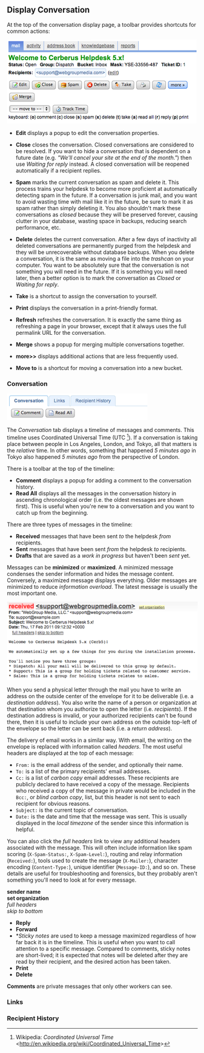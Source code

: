
## Display Conversation ##

At the top of the conversation display page, a toolbar provides shortcuts for common actions:

![The conversation toolbar.](images/reference/display_toolbar.png)

* **Edit** displays a popup to edit the conversation properties.

* **Close** closes the conversation.  Closed conversations are considered to be resolved.  If you want to hide a conversation that is dependent on a future date (e.g. _"We'll cancel your site at the end of the month."_) then use _Waiting for reply_ instead. A closed conversation will be reopened automatically if a recipient replies.

* **Spam** marks the current conversation as spam and delete it.  This process trains your helpdesk to become more proficient at automatically detecting spam in the future.  If a conversation is junk mail, and you want to avoid wasting time with mail like it in the future, be sure to mark it as spam rather than simply deleting it.  You also shouldn't mark these conversations as _closed_ because they will be preserved forever, causing clutter in your database, wasting space in backups, reducing search performance, etc.

* **Delete** deletes the current conversation.  After a few days of inactivity all deleted conversations are permanently purged from the helpdesk and they will be unrecoverable without database backups.  When you delete a conversation, it is the same as moving a file into the _trashcan_ on your computer.  You want to be absolutely sure that the conversation is not something you will need in the future.  If it is something you will need later, then a better option is to mark the conversation as _Closed_ or _Waiting for reply_.

* **Take** is a shortcut to assign the conversation to yourself.

* **Print** displays the conversation in a print-friendly format.

* **Refresh** refreshes the conversation.  It is exactly the same thing as refreshing a page in your browser, except that it always uses the full permalink URL for the conversation.

* **Merge** shows a popup for merging multiple conversations together.

* **more>>** displays additional actions that are less frequently used.

* **Move to** is a shortcut for moving a conversation into a new bucket.

### Conversation ###

![The Conversation tab.](images/reference/conversation_tab.png)

The _Conversation_ tab displays a timeline of messages and comments.  This timeline uses Coordinated Universal Time (UTC  [^wikipedia-utc]).  If a conversation is taking place between people in Los Angeles, London, and Tokyo, all that matters is the _relative_ time.  In other words, something that happened _5 minutes ago_ in Tokyo also happened _5 minutes ago_ from the perspective of London.

[^wikipedia-utc]: Wikipedia: _Coordinated Universal Time_ <<http://en.wikipedia.org/wiki/Coordinated_Universal_Time>>

There is a toolbar at the top of the timeline:

* **Comment** displays a popup for adding a comment to the conversation history.  
* **Read All** displays all the messages in the conversation history in ascending chronological order (i.e. the oldest messages are shown first).  This is useful when you're new to a conversation and you want to catch up from the beginning.

There are three types of messages in the timeline:

* **Received** messages that have been sent _to_ the helpdesk _from_ recipients.
* **Sent** messages that have been sent _from_ the helpdesk _to_ recipients.
* **Drafts** that are saved as a _work in progress_ but haven't been _sent_ yet.
	
Messages can be **minimized** or **maximized**.  A minimized message condenses the sender information and hides the message content.  Conversely, a maximized message displays everything.  Older messages are minimized to reduce _information overload_.  The latest message is usually the most important one.

![A message.](images/reference/conversation_message.png)

When you send a physical letter through the mail you have to write an address on the outside center of the envelope for it to be deliverable (i.e. a _destination address_).  You also write the name of a person or organization at that destination whom you authorize to open the letter (i.e. _recipients_).  If the destination address is invalid, or your authorized recipients can't be found there, then it is useful to include your own address on the outside top-left of the envelope so the letter can be sent back (i.e. a _return address_).

The delivery of email works in a similar way.  With email, the writing on the envelope is replaced with information called _headers_.  The most useful headers are displayed at the top of each message:

* `From:` is the email address of the sender, and optionally their name.
* `To:` is a list of the primary recipients' email addresses.
* `Cc:` is a list of _carbon copy_ email addresses.  These recipients are publicly declared to have received a copy of the message.  Recipients who received a copy of the message in private would be included in the `Bcc:`, or _blind carbon copy_, list, but this header is not sent to each recipient for obvious reasons.
* `Subject:` is the current topic of conversation.
* `Date:` is the date and time that the message was sent.  This is usually displayed in the _local timezone_ of the sender since this information is helpful.

You can also click the _full headers_ link to view any additional headers associated with the message.  This will often include information like spam scoring (`X-Spam-Status:`, `X-Spam-Level:`), routing and relay information (`Received:`), tools used to create the message (`X-Mailer:`), character encoding (`Content-Type:`), unique identifier (`Message-ID:`), and so on.  These details are useful for troubleshooting and forensics, but they probably aren't something you'll need to look at for every message.  

**sender name**  
**set organization**  
_full headers_  
_skip to bottom_  

* **Reply**
* **Forward**
* **Sticky notes* are used to keep a message maximized regardless of how far back it is in the timeline.  This is useful when you want to call attention to a specific message.  Compared to comments, sticky notes are short-lived; it is expected that notes will be deleted after they are read by their recipient, and the desired action has been taken.
* **Print**
* **Delete**

**Comments** are private messages that only other workers can see.

### Links ###

### Recipient History ###

